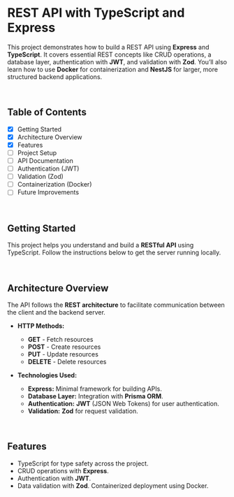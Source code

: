 # REST API with TypeScript and Express

This project demonstrates how to build a REST API using **Express** and **TypeScript**. It covers essential REST concepts like CRUD operations, a database layer, authentication with **JWT**, and validation with **Zod**. You’ll also learn how to use **Docker** for containerization and **NestJS** for larger, more structured backend applications.

<br>

## Table of Contents

- [x] Getting Started
- [x] Architecture Overview
- [X] Features
- [ ] Project Setup
- [ ] API Documentation
- [ ] Authentication (JWT)
- [ ] Validation (Zod)
- [ ] Containerization (Docker)
- [ ] Future Improvements

<br>

## Getting Started

This project helps you understand and build a **RESTful API** using TypeScript. Follow the instructions below to get the server running locally.

<br>

## Architecture Overview

The API follows the **REST architecture** to facilitate communication between the client and the backend server.

- **HTTP Methods:**

  - **GET** - Fetch resources
  - **POST** - Create resources
  - **PUT** - Update resources
  - **DELETE** - Delete resources

- **Technologies Used:**
  - **Express:** Minimal framework for building APIs.
  - **Database Layer:** Integration with **Prisma ORM**.
  - **Authentication:** **JWT** (JSON Web Tokens) for user authentication.
  - **Validation:** **Zod** for request validation.

<br>

## Features
- TypeScript for type safety across the project.
- CRUD operations with **Express**.
- Authentication with **JWT**.
- Data validation with **Zod**.
Containerized deployment using Docker.
